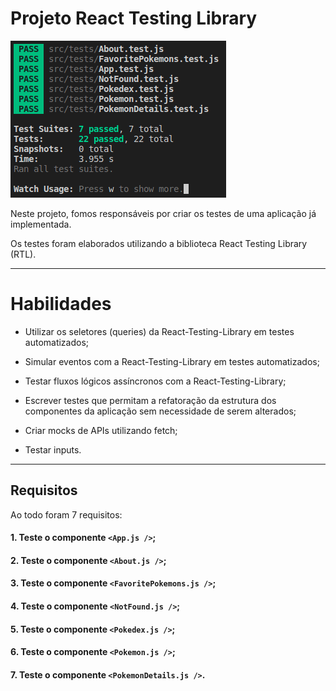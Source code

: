 # Projeto React Testing Library

![Project Logo](./REACT-TESTING-LIBRARY.png)

Neste projeto, fomos responsáveis por criar os testes de uma aplicação já implementada.

Os testes foram elaborados utilizando a biblioteca React Testing Library (RTL).

---

# Habilidades

- Utilizar os seletores (queries) da React-Testing-Library em testes automatizados;

- Simular eventos com a React-Testing-Library em testes automatizados;

- Testar fluxos lógicos assíncronos com a React-Testing-Library;

- Escrever testes que permitam a refatoração da estrutura dos componentes da aplicação sem necessidade de serem alterados;

- Criar mocks de APIs utilizando fetch;

- Testar inputs.

---

## Requisitos

Ao todo foram 7 requisitos:

#### 1. Teste o componente `<App.js />`;

#### 2. Teste o componente `<About.js />`;

#### 3. Teste o componente `<FavoritePokemons.js />`;

#### 4. Teste o componente `<NotFound.js />`;

#### 5. Teste o componente `<Pokedex.js />`;

#### 6. Teste o componente `<Pokemon.js />`;

#### 7. Teste o componente `<PokemonDetails.js />`.